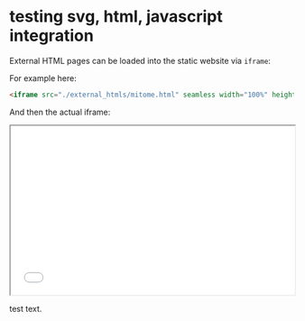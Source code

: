 # testing svg, html, javascript integration

External HTML pages can be loaded into the static website via `iframe`:

For example here:

```html
<iframe src="./external_htmls/mitome.html" seamless width="100%" height="300"></iframe>
```

And then the actual iframe:

<iframe src="./external_htmls/mitome.html" seamless width="100%" height="300"></iframe>

test text.